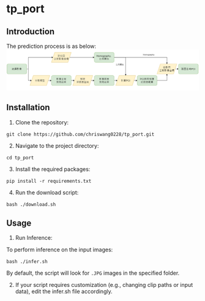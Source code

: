 # tp_port
## Introduction
The prediction process is as below:
![image](https://github.com/chriswang0228/tp_port/blob/main/src/image.png)

## Installation 
  
1. Clone the repository:
```  
git clone https://github.com/chriswang0228/tp_port.git
```  
2. Navigate to the project directory:
```  
cd tp_port
``` 
3. Install the required packages:
```  
pip install -r requirements.txt
``` 
4. Run the download script:
```  
bash ./download.sh
```
## Usage

1. Run Inference:

To perform inference on the input images:
```  
bash ./infer.sh
```  
By default, the script will look for ``` .JPG ```  images in the specified folder.

2. If your script requires customization (e.g., changing clip paths or input data), edit the infer.sh file accordingly.
